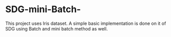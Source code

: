 # SDG-mini-Batch-
This project uses Iris dataset. A simple basic implementation is done on it of SDG using Batch and mini batch method as well.
